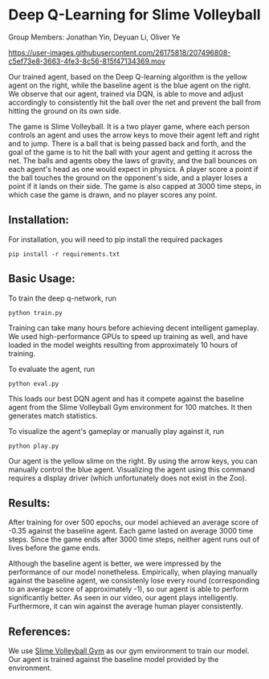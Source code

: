 # Deep Q-Learning for Slime Volleyball
Group Members: Jonathan Yin, Deyuan Li, Oliver Ye

https://user-images.githubusercontent.com/26175818/207496808-c5ef73e8-3663-4fe3-8c56-815f47134369.mov

Our trained agent, based on the Deep Q-learning algorithm is the yellow agent on the right, while the baseline agent is the blue agent on the right. We observe that our agent, trained via DQN, is able to move and adjust accordingly to consistently hit the ball over the net and prevent the ball from hitting the ground on its own side.

The game is Slime Volleyball. It is a two player game, where each person controls an agent and uses the arrow keys to move their agent left and right and to jump. There is a ball that is being passed back and forth, and the goal of the game is to hit the ball with your agent and getting it across the net. The balls and agents obey the laws of gravity, and the ball bounces on each agent's head as one would expect in physics. A player score a point if the ball touches the ground on the opponent's side, and a player loses a point if it lands on their side. The game is also capped at 3000 time steps, in which case the game is drawn, and no player scores any point. 

## Installation: 
For installation, you will need to pip install the required packages
```
pip install -r requirements.txt
```

## Basic Usage:
To train the deep q-network, run
```
python train.py
```
Training can take many hours before achieving decent intelligent gameplay. We used high-performance GPUs to speed up training as well, and have loaded in the model weights resulting from approximately 10 hours of training.

To evaluate the agent, run
``` 
python eval.py
```
This loads our best DQN agent and has it compete against the baseline agent from the Slime Volleyball Gym environment for 100 matches. It then generates match statistics. 

To visualize the agent's gameplay or manually play against it, run
``` 
python play.py
```
Our agent is the yellow slime on the right. By using the arrow keys, you can manually control the blue agent. Visualizing the agent using this command requires a display driver (which unfortunately does not exist in the Zoo).


## Results:
After training for over 500 epochs, our model achieved an average score of -0.35 against the baseline agent. Each game lasted on average 3000 time steps. Since the game ends after 3000 time steps, neither agent runs out of lives before the game ends. 

Although the baseline agent is better, we were impressed by the performance of our model nonetheless. Empirically, when playing manually against the baseline agent, we consistenly lose every round (corresponding to an average score of approximately -1), so our agent is able to perform significantly better. As seen in our video, our agent plays intelligently. Furthermore, it can win against the average human player consistently.


## References:
We use [Slime Volleyball Gym](https://github.com/hardmaru/slimevolleygym) as our gym environment to train our model. Our agent is trained against the baseline model provided by the environment.
